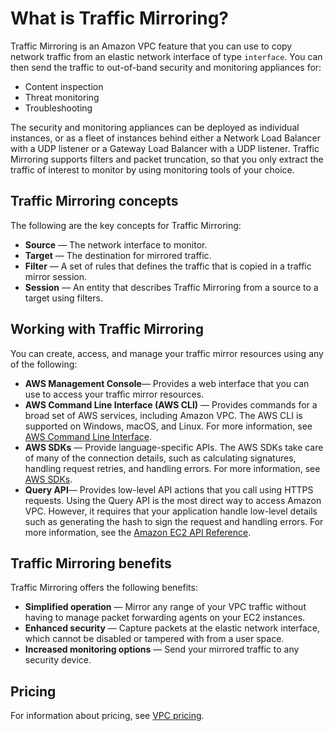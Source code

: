 # What is Traffic Mirroring?<a name="what-is-traffic-mirroring"></a>

Traffic Mirroring is an Amazon VPC feature that you can use to copy network traffic from an elastic network interface of type `interface`\. You can then send the traffic to out\-of\-band security and monitoring appliances for:
+ Content inspection
+ Threat monitoring
+ Troubleshooting

The security and monitoring appliances can be deployed as individual instances, or as a fleet of instances behind either a Network Load Balancer with a UDP listener or a Gateway Load Balancer with a UDP listener\. Traffic Mirroring supports filters and packet truncation, so that you only extract the traffic of interest to monitor by using monitoring tools of your choice\.

## Traffic Mirroring concepts<a name="concepts"></a>

The following are the key concepts for Traffic Mirroring:
+ **Source** — The network interface to monitor\.
+ **Target** — The destination for mirrored traffic\.
+ **Filter** — A set of rules that defines the traffic that is copied in a traffic mirror session\.
+ **Session** — An entity that describes Traffic Mirroring from a source to a target using filters\.

## Working with Traffic Mirroring<a name="traffic-mirroring-use-cases"></a>

You can create, access, and manage your traffic mirror resources using any of the following:
+ **AWS Management Console**— Provides a web interface that you can use to access your traffic mirror resources\.
+ **AWS Command Line Interface \(AWS CLI\)** — Provides commands for a broad set of AWS services, including Amazon VPC\. The AWS CLI is supported on Windows, macOS, and Linux\. For more information, see [AWS Command Line Interface](https://aws.amazon.com/cli/)\.
+ **AWS SDKs** — Provide language\-specific APIs\. The AWS SDKs take care of many of the connection details, such as calculating signatures, handling request retries, and handling errors\. For more information, see [AWS SDKs](https://aws.amazon.com/tools/#SDKs)\.
+ **Query API**— Provides low\-level API actions that you call using HTTPS requests\. Using the Query API is the most direct way to access Amazon VPC\. However, it requires that your application handle low\-level details such as generating the hash to sign the request and handling errors\. For more information, see the [Amazon EC2 API Reference](https://docs.aws.amazon.com/AWSEC2/latest/APIReference/)\.

## Traffic Mirroring benefits<a name="traffic-mirroring-benefits"></a>

Traffic Mirroring offers the following benefits:
+ **Simplified operation** — Mirror any range of your VPC traffic without having to manage packet forwarding agents on your EC2 instances\.
+ **Enhanced security** — Capture packets at the elastic network interface, which cannot be disabled or tampered with from a user space\.
+ **Increased monitoring options** — Send your mirrored traffic to any security device\.

## Pricing<a name="pricing"></a>

For information about pricing, see [VPC pricing](http://aws.amazon.com/vpc/pricing/)\.